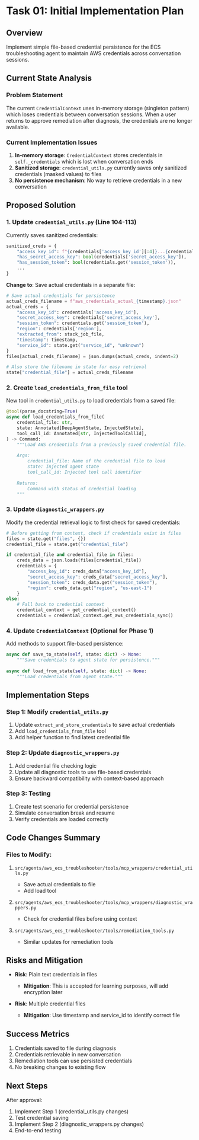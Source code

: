 # Task 01: Initial Implementation Plan

## Overview
Implement simple file-based credential persistence for the ECS troubleshooting agent to maintain AWS credentials across conversation sessions.

## Current State Analysis

### Problem Statement
The current `CredentialContext` uses in-memory storage (singleton pattern) which loses credentials between conversation sessions. When a user returns to approve remediation after diagnosis, the credentials are no longer available.

### Current Implementation Issues
1. **In-memory storage**: `CredentialContext` stores credentials in `self._credentials` which is lost when conversation ends
2. **Sanitized storage**: `credential_utils.py` currently saves only sanitized credentials (masked values) to files
3. **No persistence mechanism**: No way to retrieve credentials in a new conversation

## Proposed Solution

### 1. Update `credential_utils.py` (Line 104-113)
Currently saves sanitized credentials:
```python
sanitized_creds = {
    "access_key_id": f"{credentials['access_key_id'][:4]}...{credentials['access_key_id'][-4:]}",
    "has_secret_access_key": bool(credentials['secret_access_key']),
    "has_session_token": bool(credentials.get('session_token')),
    ...
}
```

**Change to**: Save actual credentials in a separate file:
```python
# Save actual credentials for persistence
actual_creds_filename = f"aws_credentials_actual_{timestamp}.json"
actual_creds = {
    "access_key_id": credentials['access_key_id'],
    "secret_access_key": credentials['secret_access_key'],
    "session_token": credentials.get('session_token'),
    "region": credentials['region'],
    "extracted_from": stack_job_file,
    "timestamp": timestamp,
    "service_id": state.get("service_id", "unknown")
}
files[actual_creds_filename] = json.dumps(actual_creds, indent=2)

# Also store the filename in state for easy retrieval
state["credential_file"] = actual_creds_filename
```

### 2. Create `load_credentials_from_file` tool
New tool in `credential_utils.py` to load credentials from a saved file:
```python
@tool(parse_docstring=True)
async def load_credentials_from_file(
    credential_file: str,
    state: Annotated[DeepAgentState, InjectedState],
    tool_call_id: Annotated[str, InjectedToolCallId],
) -> Command:
    """Load AWS credentials from a previously saved credential file.
    
    Args:
        credential_file: Name of the credential file to load
        state: Injected agent state
        tool_call_id: Injected tool call identifier
        
    Returns:
        Command with status of credential loading
    """
```

### 3. Update `diagnostic_wrappers.py` 
Modify the credential retrieval logic to first check for saved credentials:
```python
# Before getting from context, check if credentials exist in files
files = state.get("files", {})
credential_file = state.get("credential_file")

if credential_file and credential_file in files:
    creds_data = json.loads(files[credential_file])
    credentials = {
        "access_key_id": creds_data["access_key_id"],
        "secret_access_key": creds_data["secret_access_key"],
        "session_token": creds_data.get("session_token"),
        "region": creds_data.get("region", "us-east-1")
    }
else:
    # Fall back to credential context
    credential_context = get_credential_context()
    credentials = credential_context.get_aws_credentials_sync()
```

### 4. Update `CredentialContext` (Optional for Phase 1)
Add methods to support file-based persistence:
```python
async def save_to_state(self, state: dict) -> None:
    """Save credentials to agent state for persistence."""
    
async def load_from_state(self, state: dict) -> None:
    """Load credentials from agent state."""
```

## Implementation Steps

### Step 1: Modify `credential_utils.py`
1. Update `extract_and_store_credentials` to save actual credentials
2. Add `load_credentials_from_file` tool
3. Add helper function to find latest credential file

### Step 2: Update `diagnostic_wrappers.py`
1. Add credential file checking logic
2. Update all diagnostic tools to use file-based credentials
3. Ensure backward compatibility with context-based approach

### Step 3: Testing
1. Create test scenario for credential persistence
2. Simulate conversation break and resume
3. Verify credentials are loaded correctly

## Code Changes Summary

### Files to Modify:
1. `src/agents/aws_ecs_troubleshooter/tools/mcp_wrappers/credential_utils.py`
   - Save actual credentials to file
   - Add load tool
   
2. `src/agents/aws_ecs_troubleshooter/tools/mcp_wrappers/diagnostic_wrappers.py`
   - Check for credential files before using context
   
3. `src/agents/aws_ecs_troubleshooter/tools/remediation_tools.py`
   - Similar updates for remediation tools

## Risks and Mitigation
- **Risk**: Plain text credentials in files
  - **Mitigation**: This is accepted for learning purposes, will add encryption later
  
- **Risk**: Multiple credential files
  - **Mitigation**: Use timestamp and service_id to identify correct file

## Success Metrics
1. Credentials saved to file during diagnosis
2. Credentials retrievable in new conversation
3. Remediation tools can use persisted credentials
4. No breaking changes to existing flow

## Next Steps
After approval:
1. Implement Step 1 (credential_utils.py changes)
2. Test credential saving
3. Implement Step 2 (diagnostic_wrappers.py changes)
4. End-to-end testing
